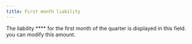 ```yaml
---
title: First month liability
---
```



The liability **** for the first month of the quarter is displayed in this field. you can modify this amount.
